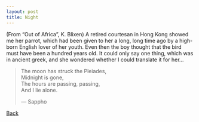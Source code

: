 ```yaml
---
layout: post
title: Night
---
```


(From “Out of Africa”, K. Blixen)
A retired courtesan in Hong Kong showed me her parrot, which had been given to her a long, long time ago by a high-born English lover of her youth. Even then the boy thought that the bird must have been a hundred years old. It could only say one thing, which was in ancient greek, and she wondered whether I could translate it for her…

> The moon has struck the Pleiades,  
> Midnight is gone,  
> The hours are passing, passing,  
> And I lie alone.  
>
> — Sappho

[Back](../stories.md)
